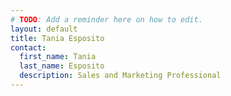 ```yaml
---
# TODO: Add a reminder here on how to edit.
layout: default
title: Tania Esposito
contact:
  first_name: Tania
  last_name: Esposito
  description: Sales and Marketing Professional
---
```

